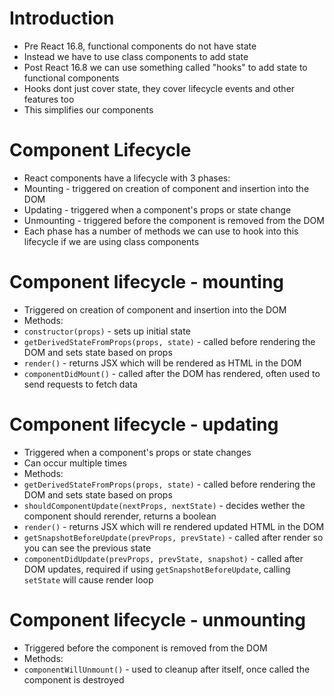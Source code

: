 <!---
marp: true
theme: uncover
class: invert
headingDivider: 2
paginate: true
header: '&e tech'
footer: 'Created with [Marp](https://marp.app) and [Github Pages](https://pages.github.com)'
backgroundImage: 'img/react-logo.svg'
style: |
  :root {
    --marpit-root-font-size: 30px;
  }

  header {
    height: 100px;
    width: 100px;
    float: left;
    background-color: #dfddd7;
    background-size: contain;
    -webkit-mask-image: url(img/and-e-tech-logo-300.svg);
    mask-image: url(img/and-e-tech-logo-300.svg);
    -webkit-mask-repeat: no-repeat;
    mask-repeat: no-repeat;
    -webkit-mask-size: contain;
    mask-size: contain;
    text-indent: -999999px
  }

  footer {
    font-size: 0.6rem;
  }
--->

# Introduction

* Pre React 16.8, functional components do not have state
* Instead we have to use class components to add state
* Post React 16.8 we can use something called "hooks" to add state to functional components
* Hooks dont just cover state, they cover lifecycle events and other features too
* This simplifies our components

# Component Lifecycle

* React components have a lifecycle with 3 phases:
* Mounting - triggered on creation of component and insertion into the DOM
* Updating - triggered when a component's props or state change
* Unmounting - triggered before the component is removed from the DOM
* Each phase has a number of methods we can use to hook into this lifecycle if we are using class components

# Component lifecycle - mounting

* Triggered on creation of component and insertion into the DOM
* Methods:
* `constructor(props)` - sets up initial state
* `getDerivedStateFromProps(props, state)` - called before rendering the DOM and sets state based on props
* `render()` - returns JSX which will be rendered as HTML in the DOM
* `componentDidMount()` - called after the DOM has rendered, often used to send requests to fetch data

# Component lifecycle - updating

* Triggered when a component's props or state changes
* Can occur multiple times
* Methods:
* `getDerivedStateFromProps(props, state)` - called before rendering the DOM and sets state based on props
* `shouldComponentUpdate(nextProps, nextState)` - decides wether the component should rerender, returns a boolean
* `render()` - returns JSX which will re rendered updated HTML in the DOM
* `getSnapshotBeforeUpdate(prevProps, prevState)` - called after render so you can see the previous state
* `componentDidUpdate(prevProps, prevState, snapshot)` - called after DOM updates, required if using `getSnapshotBeforeUpdate`, calling `setState` will cause render loop

# Component lifecycle - unmounting

* Triggered before the component is removed from the DOM
* Methods:
* `componentWillUnmount()` - used to cleanup after itself, once called the component is destroyed
